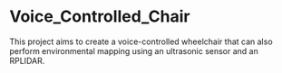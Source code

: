 # Voice_Controlled_Chair
This project aims to create a voice-controlled wheelchair that can also perform environmental mapping using an ultrasonic sensor and an RPLIDAR.
